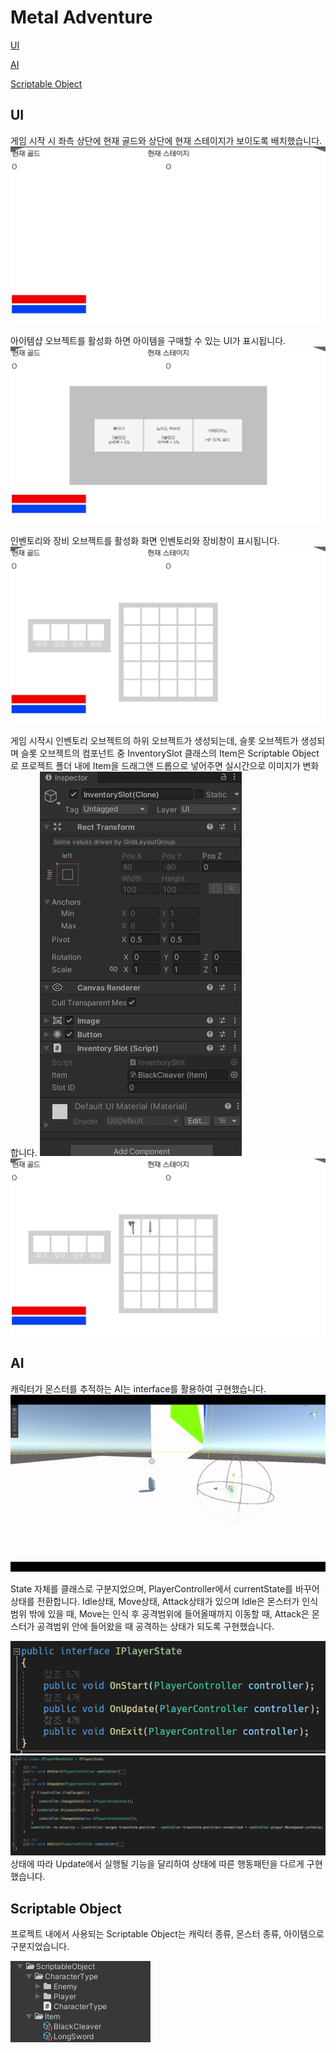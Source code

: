 # Metal Adventure
[UI](UI)

[AI](AI)

[Scriptable Object](Scriptable-Object)

## UI
게임 시작 시 좌측 상단에 현재 골드와 상단에 현재 스테이지가 보이도록 배치했습니다.
![image](https://github.com/xoxohoon01/Metal-Adventure/blob/main/UI_1.png)

아이템샵 오브젝트를 활성화 하면 아이템을 구매할 수 있는 UI가 표시됩니다.
![image](https://github.com/xoxohoon01/Metal-Adventure/blob/main/UI_2.png)

인벤토리와 장비 오브젝트를 활성화 화면 인벤토리와 장비창이 표시됩니다.
![image](https://github.com/xoxohoon01/Metal-Adventure/blob/main/UI_3.png)


게임 시작시 인벤토리 오브젝트의 하위 오브젝트가 생성되는데, 슬롯 오브젝트가 생성되며 슬롯 오브젝트의 컴포넌트 중 InventorySlot 클래스의 Item은 Scriptable Object로 프로젝트 폴더 내에 Item을 드래그앤 드롭으로 넣어주면 실시간으로 이미지가 변화합니다.
![image](https://github.com/xoxohoon01/Metal-Adventure/blob/main/UI_5.png)
![image](https://github.com/xoxohoon01/Metal-Adventure/blob/main/UI_4.png)

## AI
캐릭터가 몬스터를 추적하는 AI는 interface를 활용하여 구현했습니다.
![image](https://github.com/xoxohoon01/Metal-Adventure/blob/main/AI_1.gif)

State 자체를 클래스로 구분지었으며, PlayerController에서 currentState를 바꾸어 상태를 전환합니다.
Idle상태, Move상태, Attack상태가 있으며 Idle은 몬스터가 인식범위 밖에 있을 때, Move는 인식 후 공격범위에 들어올때까지 이동할 때, Attack은 몬스터가 공격범위 안에 들어왔을 때 공격하는 상태가 되도록 구현했습니다.

![image](https://github.com/xoxohoon01/Metal-Adventure/blob/main/AI_2.png)
![image](https://github.com/xoxohoon01/Metal-Adventure/blob/main/AI_3.png)
상태에 따라 Update에서 실행될 기능을 달리하여 상태에 따른 행동패턴을 다르게 구현했습니다.

## Scriptable Object
프로젝트 내에서 사용되는 Scriptable Object는 캐릭터 종류, 몬스터 종류, 아이템으로 구분지었습니다.

![image](https://github.com/xoxohoon01/Metal-Adventure/blob/main/SO_1.png)
